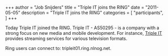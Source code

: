 +++
author = "Job Snijders"
title = "Triple IT joins the RING"
date = "2011-05-05"
description = "Triple IT joins the RING"
categories = [
    "participants",
]
+++

Today Triple IT joined the RING. Triple IT - AS50295 - is a company with a strong focus on new media and mobile development. For instance, <a href="http://www.triple-it.nl/">Triple IT</a> provides streaming services for various television formats. 

Ring users can connect to: tripleit01.ring.nlnog.net.


